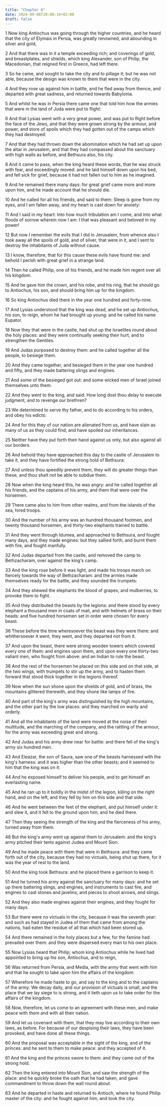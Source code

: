 ```yaml
---
title: "Chapter 6"
date: 2024-09-06T20:00:34+02:00
draft: false
---
```



1 Now king Antiochus was going through the higher countries, and he heard that the city of Elymais in Persia, was greatly renowned, and abounding in silver and gold,

2 And that there was in it a temple exceeding rich; and coverings of gold, and breastplates, and shields, which king Alexander, son of Philip, the Macedonian, that reigned first in Greece, had left there.

3 So he came, and sought to take the city and to pillage it; but he was not able, because the design was known to them that were in the city.

4 And they rose up against him in battle, and he fled away from thence, and departed with great sadness, and returned towards Babylonia.

5 And whilst he was in Persia there came one that told him how the armies that were in the land of Juda were put to flight:

6 And that Lysias went with a very great power, and was put to flight before the face of the Jews, and that they were grown strong by the armour, and power, and store of spoils which they had gotten out of the camps which they had destroyed:

7 And that they had thrown down the abomination which he had set up upon the altar in Jerusalem, and that they had compassed about the sanctuary with high walls as before, and Bethsura also, his city.

8 And it came to pass, when the king heard these words, that he was struck with fear, and exceedingly moved: and he laid himself down upon his bed, and fell sick for grief, because it had not fallen out to him as he imagined.

9 And he remained there many days: for great grief came more and more upon him, and he made account that he should die.

10 And he called for all his friends, and said to them: Sleep is gone from my eyes, and I am fallen away, and my heart is cast down for anxiety:

11 And I said in my heart: Into how much tribulation am I come, and into what floods of sorrow wherein now I am: I that was pleasant and beloved in my power!

12 But now I remember the evils that I did in Jerusalem, from whence also I took away all the spoils of gold, and of silver, that were in it, and I sent to destroy the inhabitants of Juda without cause.

13 I know, therefore, that for this cause these evils have found me: and behold I perish with great grief in a strange land.

14 Then he called Philip, one of his friends, and he made him regent over all his kingdom.

15 And he gave him the crown, and his robe, and his ring, that he should go to Antiochus, his son, and should bring him up for the kingdom.

16 So king Antiochus died there in the year one hundred and forty-nine.

17 And Lysias understood that the king was dead, and he set up Antiochus, his son, to reign, whom he had brought up young: and he called his name Eupator.

18 Now they that were in the castle, had shut up the Israelites round about the holy places: and they were continually seeking their hurt, and to strengthen the Gentiles.

19 And Judas purposed to destroy them: and he called together all the people, to besiege them.

20 And they came together, and besieged them in the year one hundred and fifty, and they made battering slings and engines.

21 And some of the besieged got out: and some wicked men of Israel joined themselves unto them.

22 And they went to the king, and said: How long dost thou delay to execute judgment, and to revenge our brethren?

23 We determined to serve thy father, and to do according to his orders, and obey his edicts:

24 And for this they of our nation are alienated from us, and have slain as many of us as they could find, and have spoiled our inheritances.

25 Neither have they put forth their hand against us only, but also against all our borders.

26 And behold they have approached this day to the castle of Jerusalem to take it, and they have fortified the strong hold of Bethsura:

27 And unless thou speedily prevent them, they will do greater things than these, and thou shalt not be able to subdue them.

28 Now when the king heard this, he was angry: and he called together all his friends, and the captains of his army, and them that were over the horsemen.

29 There came also to him from other realms, and from the islands of the sea, hired troops.

30 And the number of his army was an hundred thousand footmen, and twenty thousand horsemen, and thirty-two elephants trained to battle.

31 And they went through Idumea, and approached to Bethsura, and fought many days, and they made engines: but they sallied forth, and burnt them with fire, and fought manfully.

32 And Judas departed from the castle, and removed the camp to Bethzacharam, over against the king's camp.

33 And the king rose before it was light, and made his troops march on fiercely towards the way of Bethzacharam: and the armies made themselves ready for the battle, and they sounded the trumpets:

34 And they shewed the elephants the blood of grapes, and mulberries, to provoke them to fight.

35 And they distributed the beasts by the legions: and there stood by every elephant a thousand men in coats of mail, and with helmets of brass on their heads: and five hundred horsemen set in order were chosen for every beast.

36 These before the time wheresoever the beast was they were there: and whithersoever it went, they went, and they departed not from it.

37 And upon the beast, there were strong wooden towers which covered every one of them: and engines upon them, and upon every one thirty-two valiant men, who fought from above: and an Indian to rule the beast.

38 And the rest of the horsemen he placed on this side and on that side, at the two wings, with trumpets to stir up the army, and to hasten them forward that stood thick together in the legions thereof.

39 Now when the sun shone upon the shields of gold, and of brass, the mountains glittered therewith, and they shone like lamps of fire.

40 And part of the king's army was distinguished by the high mountains, and the other part by the low places: and they marched on warily and orderly.

41 And all the inhabitants of the land were moved at the noise of their multitude, and the marching of the company, and the rattling of the armour, for the army was exceeding great and strong.

42 And Judas and his army drew near for battle: and there fell of the king's army six hundred men.

43 And Eleazar, the son of Saura, saw one of the beasts harnessed with the king's harness: and it was higher than the other beasts; and it seemed to him that the king was on it:

44 And he exposed himself to deliver his people, and to get himself an everlasting name.

45 And he ran up to it boldly in the midst of the legion, killing on the right hand, and on the left, and they fell by him on this side and that side.

46 And he went between the feet of the elephant, and put himself under it: and slew it, and it fell to the ground upon him, and he died there.

47 Then they seeing the strength of the king and the fierceness of his army, turned away from them.

48 But the king's army went up against them to Jerusalem: and the king's army pitched their tents against Judea and Mount Sion.

49 And he made peace with them that were in Bethsura: and they came forth out of the city, because they had no victuals, being shut up there, for it was the year of rest to the land.

50 And the king took Bethsura: and he placed there a garrison to keep it.

51 And he turned his army against the sanctuary for many days: and he set up there battering slings, and engines, and instruments to cast fire, and engines to cast stones and javelins, and pieces to shoot arrows, and slings.

52 And they also made engines against their engines, and they fought for many days.

53 But there were no victuals in the city, because it was the seventh year: and such as had stayed in Judea of them that came from among the nations, had eaten the residue of all that which had been stored up.

54 And there remained in the holy places but a few, for the famine had prevailed over them: and they were dispersed every man to his own place.

55 Now Lysias heard that Philip; whom king Antiochus while he lived had appointed to bring up his son, Antiochus, and to reign,

56 Was returned from Persia, and Media, with the army that went with him and that he sought to take upon him the affairs of the kingdom:

57 Wherefore he made haste to go, and say to the king and to the captains of the army: We decay daily, and our provision of victuals is small, and the place that we lay siege to is strong, and it lieth upon us to take order for the affairs of the kingdom.

58 Now, therefore, let us come to an agreement with these men, and make peace with them and with all their nation.

59 And let us covenant with them, that they may live according to their own laws, as before. For because of our despising their laws, they have been provoked, and have done all these things.

60 And the proposal was acceptable in the sight of the king, and of the princes: and he sent to them to make peace: and they accepted of it.

61 And the king and the princes swore to them: and they came out of the strong hold.

62 Then the king entered into Mount Sion, and saw the strength of the place: and he quickly broke the oath that he had taken, and gave commandment to throw down the wall round about.

63 And he departed in haste and returned to Antioch, where he found Philip master of the city: and he fought against him, and took the city.

